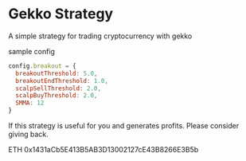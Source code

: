 # Gekko Strategy
A simple strategy for trading cryptocurrency with gekko

sample config
```javascript
config.breakout = {
  breakoutThreshold: 5.0,
  breakoutEndThreshold: 1.0,
  scalpSellThreshold: 2.0,
  scalpBuyThreshold: 2.0,
  SMMA: 12
}
```



If this strategy is useful for you and generates profits. Please consider giving back.

ETH 0x1431aCb5E413B5AB3D13002127cE43B8266E3B5b